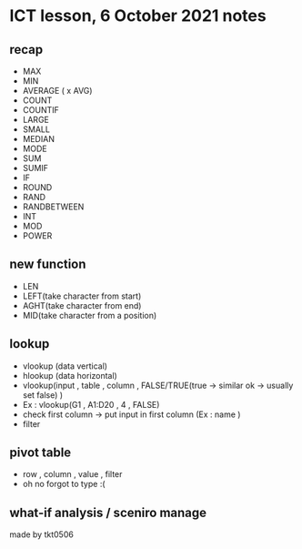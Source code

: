 # ICT lesson, 6 October 2021 notes #

## recap ##
- MAX 
- MIN
- AVERAGE ( x AVG)
- COUNT
- COUNTIF
- LARGE
- SMALL
- MEDIAN
- MODE
- SUM
- SUMIF
- IF
- ROUND
- RAND
- RANDBETWEEN
- INT 
- MOD
- POWER 

## new function ##
- LEN
- LEFT(take character from start)
- AGHT(take character from end)
- MID(take character from a position)

## lookup ##
- vlookup (data vertical) 
- hlookup (data horizontal)
- vlookup(input , table , column , FALSE/TRUE(true -> similar ok -> usually set false) )
- Ex : vlookup(G1 , A1:D20 , 4 , FALSE)
- check first column -> put input in first column (Ex : name )
- filter 

## pivot table ##  
- row , column , value , filter 
- oh no forgot to type :(

## what-if analysis / sceniro manage ##
made by tkt0506

